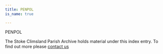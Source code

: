 ```yaml
---
title: PENPOL
is_name: true

---
```


PENPOL


The Stoke Climsland Parish Archive holds material under this index entry. To find out more please [contact us](/contact/)
